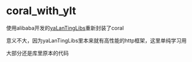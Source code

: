 # coral_with_ylt
使用alibaba开发的[yaLanTingLibs](https://github.com/alibaba/yalantinglibs)重新封装了coral

意义不大，因为yaLanTingLibs里本来就有高性能的http框架，这里单纯学习用

大部分还是库里原本的代码
